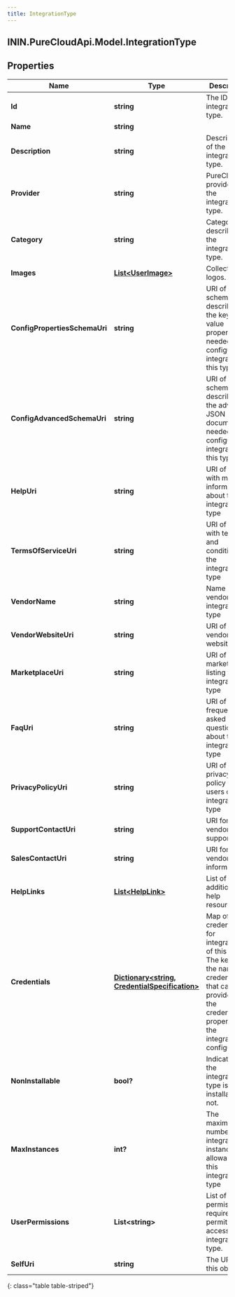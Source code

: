 ```yaml
---
title: IntegrationType
---
```

## ININ.PureCloudApi.Model.IntegrationType

## Properties

|Name | Type | Description | Notes|
|------------ | ------------- | ------------- | -------------|
| **Id** | **string** | The ID of the integration type. | |
| **Name** | **string** |  | [optional] |
| **Description** | **string** | Description of the integration type. | [optional] |
| **Provider** | **string** | PureCloud provider of the integration type. | [optional] |
| **Category** | **string** | Category describing the integration type. | [optional] |
| **Images** | [**List&lt;UserImage&gt;**](UserImage.html) | Collection of logos. | [optional] |
| **ConfigPropertiesSchemaUri** | **string** | URI of the schema describing the key-value properties needed to configure an integration of this type. | [optional] |
| **ConfigAdvancedSchemaUri** | **string** | URI of the schema describing the advanced JSON document needed to configure an integration of this type. | [optional] |
| **HelpUri** | **string** | URI of a page with more information about the integration type | [optional] |
| **TermsOfServiceUri** | **string** | URI of a page with terms and conditions for the integration type | [optional] |
| **VendorName** | **string** | Name of the vendor of this integration type | [optional] |
| **VendorWebsiteUri** | **string** | URI of the vendor&#39;s website | [optional] |
| **MarketplaceUri** | **string** | URI of the marketplace listing for this integration type | [optional] |
| **FaqUri** | **string** | URI of frequently asked questions about the integration type | [optional] |
| **PrivacyPolicyUri** | **string** | URI of a privacy policy for users of the integration type | [optional] |
| **SupportContactUri** | **string** | URI for vendor support | [optional] |
| **SalesContactUri** | **string** | URI for vendor sales information | [optional] |
| **HelpLinks** | [**List&lt;HelpLink&gt;**](HelpLink.html) | List of links to additional help resources | [optional] |
| **Credentials** | [**Dictionary&lt;string, CredentialSpecification&gt;**](CredentialSpecification.html) | Map of credentials for integrations of this type. The key is the name of a credential that can be provided in the credentials property of the integration configuration. | [optional] |
| **NonInstallable** | **bool?** | Indicates if the integration type is installable or not. | [optional] |
| **MaxInstances** | **int?** | The maximum number of integration instances allowable for this integration type | [optional] |
| **UserPermissions** | **List&lt;string&gt;** | List of permissions required to permit user access to the integration type. | [optional] |
| **SelfUri** | **string** | The URI for this object | [optional] |
{: class="table table-striped"}



